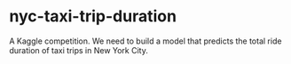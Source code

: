# nyc-taxi-trip-duration
A Kaggle  competition. We need to build a model that predicts the total ride duration of taxi trips in New York City. 
